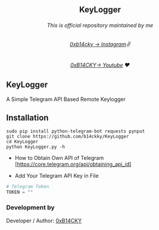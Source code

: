 ##   <p align="center">KeyLogger<p align="center"> 



###### <p align="center">*This is official repository maintained by me*
###### <p align="center"> *[0xb14cky → Instagram](https://www.instagram.com/0xb14cky/)✌*
###### <p align="center"> *[0xB14CKY→ Youtube](https://www.youtube.com/channel/UC8bmAXnfIitSouOnhD9bjzA/) ❤️*
  

## KeyLogger
 
A Simple Telegram API Based Remote Keylogger

## Installation
```
sudo pip install python-telegram-bot requests pynput 
git clone https://github.com/b14ckky/KeyLogger
cd KeyLogger
python KeyLogger.py -h
```

- How to Obtain Own API of Telegram
[https://core.telegram.org/api/obtaining_api_id]
 
- Add Your Telegram API Key in File

```py
# Telegram Token
TOKEN = ""
```

 ### Development by

Developer / Author: [0xB14CKY](https://www.instagram.com/0xb14cky/)



